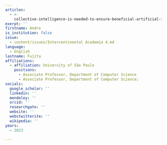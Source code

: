 ```yaml
---
articles:
  - >-
    collective-intelligence-is-needed-to-ensure-beneficial-artificial-intelligence
exerpt: ''
firstname: Andre
is_institution: false
issue:
  - content/issues/Intercontinental Academia 4.md
language:
  - English
lastname: Fujita
affiliations:
  - affiliation: University of São Paulo
    positions:
      - Associate Professor, Department of Computer Science
      - Associate Professor, Department of Computer Science;
socials:
  google_scholar: ''
  linkedin: ''
  mendeley: ''
  orcid: ''
  researchgate: ''
  website: ''
  webstwitterite: ''
  wikipedia: ''
years:
  - 2023

---
```

